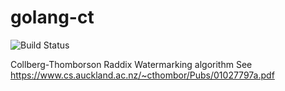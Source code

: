 # golang-ct

![Build Status](https://travis-ci.org/amassanet/golang-ct.svg?branch=master)

Collberg-Thomborson Raddix Watermarking algorithm
See https://www.cs.auckland.ac.nz/~cthombor/Pubs/01027797a.pdf 
